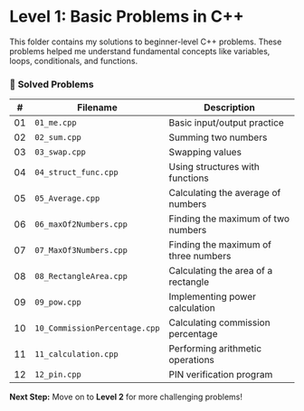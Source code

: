 # Level 1: Basic Problems in C++

This folder contains my solutions to beginner-level C++ problems. These problems helped me understand fundamental concepts like variables, loops, conditionals, and functions.

### 📂 **Solved Problems**
| #  | Filename                     | Description                           |
|----|-------------------------------|---------------------------------------|
| 01 | `01_me.cpp`                   | Basic input/output practice          |
| 02 | `02_sum.cpp`                  | Summing two numbers                  |
| 03 | `03_swap.cpp`                 | Swapping values                      |
| 04 | `04_struct_func.cpp`          | Using structures with functions      |
| 05 | `05_Average.cpp`              | Calculating the average of numbers   |
| 06 | `06_maxOf2Numbers.cpp`        | Finding the maximum of two numbers   |
| 07 | `07_MaxOf3Numbers.cpp`        | Finding the maximum of three numbers |
| 08 | `08_RectangleArea.cpp`        | Calculating the area of a rectangle  |
| 09 | `09_pow.cpp`                  | Implementing power calculation       |
| 10 | `10_CommissionPercentage.cpp` | Calculating commission percentage    |
| 11 | `11_calculation.cpp`          | Performing arithmetic operations     |
| 12 | `12_pin.cpp`                  | PIN verification program             |

**Next Step:** Move on to **Level 2** for more challenging problems!